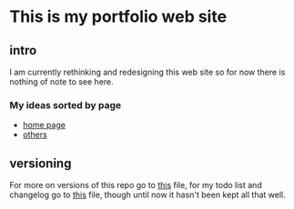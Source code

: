 # This is my portfolio web site

## intro

I am currently rethinking and redesigning this web site so for now there is nothing of note to see here.

### My ideas sorted by page

 - [home page](docs/index.html)
 - [others](docs/others.html)

## versioning

For more on versions of this repo go to [this](versions.md) file, for my todo list and changelog go to [this](todo.md) file, though until now it hasn't been kept all that well.

